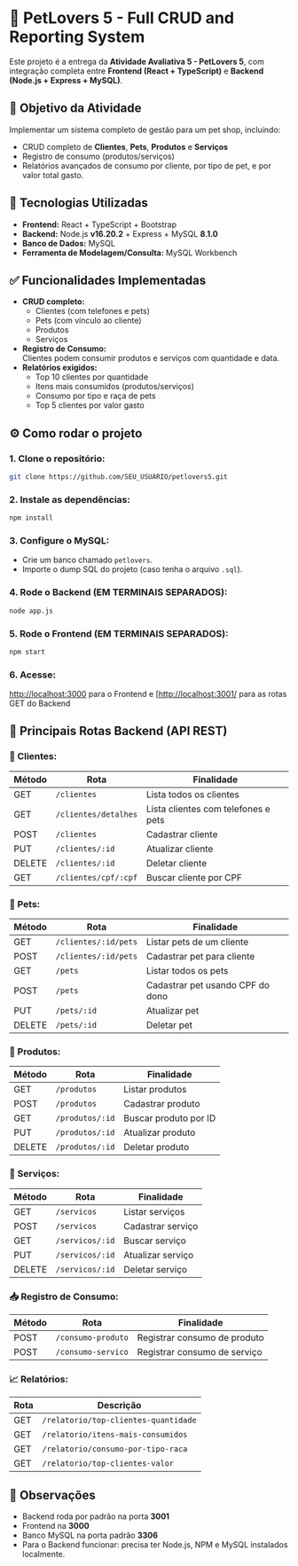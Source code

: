 
# 🐾 PetLovers 5 - Full CRUD and Reporting System

Este projeto é a entrega da **Atividade Avaliativa 5 - PetLovers 5**, com integração completa entre **Frontend (React + TypeScript)** e **Backend (Node.js + Express + MySQL)**.

## 📌 Objetivo da Atividade

Implementar um sistema completo de gestão para um pet shop, incluindo:

- CRUD completo de **Clientes**, **Pets**, **Produtos** e **Serviços**
- Registro de consumo (produtos/serviços)
- Relatórios avançados de consumo por cliente, por tipo de pet, e por valor total gasto.

## 🚀 Tecnologias Utilizadas

- **Frontend:** React + TypeScript + Bootstrap
- **Backend:** Node.js **v16.20.2** + Express + MySQL **8.1.0**
- **Banco de Dados:** MySQL
- **Ferramenta de Modelagem/Consulta:** MySQL Workbench

## ✅ Funcionalidades Implementadas

- **CRUD completo:**
  - Clientes (com telefones e pets)
  - Pets (com vínculo ao cliente)
  - Produtos
  - Serviços
- **Registro de Consumo:**  
  Clientes podem consumir produtos e serviços com quantidade e data.
- **Relatórios exigidos:**
  - Top 10 clientes por quantidade
  - Itens mais consumidos (produtos/serviços)
  - Consumo por tipo e raça de pets
  - Top 5 clientes por valor gasto

## ⚙️ Como rodar o projeto

### 1. Clone o repositório:

```bash
git clone https://github.com/SEU_USUARIO/petlovers5.git
```

### 2. Instale as dependências:

```bash
npm install
```

### 3. Configure o MySQL:

- Crie um banco chamado `petlovers`.
- Importe o dump SQL do projeto (caso tenha o arquivo `.sql`).

### 4. Rode o Backend **(EM TERMINAIS SEPARADOS)**:

```bash
node app.js
```

### 5. Rode o Frontend **(EM TERMINAIS SEPARADOS)**:

```bash
npm start
```

### 6. Acesse:

[http://localhost:3000](http://localhost:3000) para o Frontend
e
[[http://localhost:3001/](http://localhost:3001/) para as rotas GET do Backend

## 📡 Principais Rotas Backend (API REST)

### 📂 Clientes:

| Método | Rota | Finalidade |
|---|---|---|
| GET | `/clientes` | Lista todos os clientes |
| GET | `/clientes/detalhes` | Lista clientes com telefones e pets |
| POST | `/clientes` | Cadastrar cliente |
| PUT | `/clientes/:id` | Atualizar cliente |
| DELETE | `/clientes/:id` | Deletar cliente |
| GET | `/clientes/cpf/:cpf` | Buscar cliente por CPF |

### 📂 Pets:

| Método | Rota | Finalidade |
|---|---|---|
| GET | `/clientes/:id/pets` | Listar pets de um cliente |
| POST | `/clientes/:id/pets` | Cadastrar pet para cliente |
| GET | `/pets` | Listar todos os pets |
| POST | `/pets` | Cadastrar pet usando CPF do dono |
| PUT | `/pets/:id` | Atualizar pet |
| DELETE | `/pets/:id` | Deletar pet |

### 📂 Produtos:

| Método | Rota | Finalidade |
|---|---|---|
| GET | `/produtos` | Listar produtos |
| POST | `/produtos` | Cadastrar produto |
| GET | `/produtos/:id` | Buscar produto por ID |
| PUT | `/produtos/:id` | Atualizar produto |
| DELETE | `/produtos/:id` | Deletar produto |

### 📂 Serviços:

| Método | Rota | Finalidade |
|---|---|---|
| GET | `/servicos` | Listar serviços |
| POST | `/servicos` | Cadastrar serviço |
| GET | `/servicos/:id` | Buscar serviço |
| PUT | `/servicos/:id` | Atualizar serviço |
| DELETE | `/servicos/:id` | Deletar serviço |

### 📥 Registro de Consumo:

| Método | Rota | Finalidade |
|---|---|---|
| POST | `/consumo-produto` | Registrar consumo de produto |
| POST | `/consumo-servico` | Registrar consumo de serviço |

### 📈 Relatórios:

| Rota | Descrição |
|---|---|
| GET | `/relatorio/top-clientes-quantidade` | Top 10 clientes que mais consumiram (quantidade) |
| GET | `/relatorio/itens-mais-consumidos` | Lista geral de produtos/serviços mais consumidos |
| GET | `/relatorio/consumo-por-tipo-raca` | Produtos/serviços mais consumidos por tipo e raça de pet |
| GET | `/relatorio/top-clientes-valor` | Top 5 clientes que mais gastaram (em valor) |

## 📌 Observações

- Backend roda por padrão na porta **3001**
- Frontend na **3000**
- Banco MySQL na porta padrão **3306**
- Para o Backend funcionar: precisa ter Node.js, NPM e MySQL instalados localmente.

